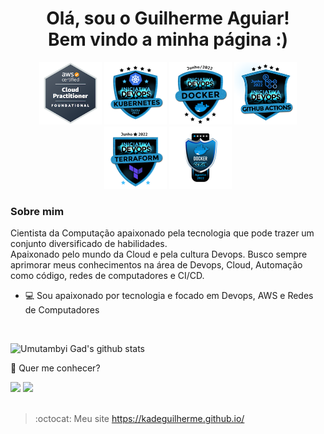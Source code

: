 <h1 align='center'>
  Olá, sou o Guilherme Aguiar!
  <br/>
  Bem vindo a minha página :)
</h1>


</p>
<p align="center">
 <img src="https://github.com/kadeguilherme/kadeguilherme.github.io/blob/master/img/aws-certified-cloud-practitioner.png" width="100px;"/>
 <img src="https://github.com/kadeguilherme/kadeguilherme.github.io/blob/master/img/Kubernetes.png" width="100px;"/>
  <img src="https://github.com/kadeguilherme/kadeguilherme.github.io/blob/master/img/Docker1.png" width="100px;"/>
  <img src="https://github.com/kadeguilherme/kadeguilherme.github.io/blob/master/img/CICD.png" width="100px;"/>
  <img src="https://github.com/kadeguilherme/kadeguilherme.github.io/blob/master/img/Terrafom.png" width="100px;"/>
  <img src="https://github.com/kadeguilherme/kadeguilherme.github.io/blob/master/img/Docker.png" width="100px;"/>
 </p>
 
### Sobre mim
  Cientista da Computação apaixonado pela tecnologia que pode trazer um conjunto diversificado de habilidades.</br>
  Apaixonado pelo mundo da Cloud e pela cultura Devops. Busco sempre aprimorar meus conhecimentos na área de Devops, Cloud, Automação como código, redes de computadores e CI/CD.
  - 💻 Sou apaixonado por tecnologia e focado em Devops, AWS e Redes de Computadores

</br>


 ![Umutambyi Gad's github stats](https://github-readme-stats.vercel.app/api?username=kadeguilherme&show_icons=true&hide_border=true&count_private=true&theme=jolly) 

💬 Quer me conhecer?

<div>
  <a href="https://www.linkedin.com/in/guilherme-aguiarr" target="_blank"><img src="https://img.shields.io/badge/-LinkedIn-%230077B5?style=for-the-badge&logo=linkedin&logoColor=white" target="_blank"></a>
  <a href="https://www.instagram.com/kadeguilherme/" target="_blank"><img src="https://img.shields.io/badge/-Instagram-%23E4405F?style=for-the-badge&logo=instagram&logoColor=white" target="_blank"></a>

</div>
</br>

>:octocat: Meu site <a>https://kadeguilherme.github.io/</a>
<!--
**kadeguilherme/kadeguilherme** is a ✨ _special_ ✨ repository because its `README.md` (this file) appears on your GitHub profile.

Here are some ideas to get you started:

- 🔭 I’m currently working on ...
- 🌱 I’m currently learning ...
- 👯 I’m looking to collaborate on ...
- 🤔 I’m looking for help with ...
- 💬 Ask me about ...
- 📫 How to reach me: ...
- 😄 Pronouns: ...
- ⚡ Fun fact: ...
-->
